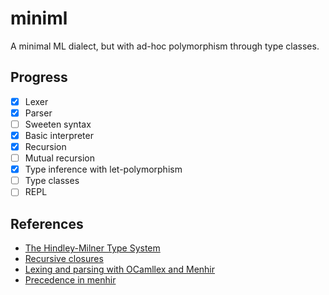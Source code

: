 # miniml

A minimal ML dialect, but with ad-hoc polymorphism through type classes.

## Progress

- [x] Lexer
- [x] Parser
- [ ] Sweeten syntax
- [x] Basic interpreter
- [x] Recursion
- [ ] Mutual recursion
- [x] Type inference with let-polymorphism
- [ ] Type classes
- [ ] REPL

## References

- [The Hindley-Milner Type System](https://cs3110.github.io/textbook/chapters/interp/inference.html)
- [Recursive closures](https://jerrington.me/posts/2023-01-20-recursive-closures.html)
- [Lexing and parsing with OCamllex and Menhir](https://mukulrathi.com/create-your-own-programming-language/parsing-ocamllex-menhir/)
- [Precedence in menhir](https://ptival.github.io/2017/05/16/parser-generators-and-function-application/)